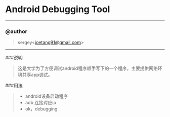 Android Debugging Tool
======================

***
### @author
> sergey&lt;joetang91@gmail.com&gt;

***
###说明

> 这是大学为了方便调试android程序顺手写下的一个程序，主要提供网络环境共享app调试。

###用法
> + android设备启动程序
> + adb 连接对应ip
> + ok，debugging
